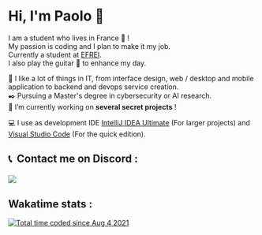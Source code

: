 

# Hi, I'm Paolo 👋

I am a student who lives in France 🥐 !  
My passion is coding and I plan to make it my job.  
Currently a student at [EFREI](https://eng.efrei.fr/).  
I also play the guitar :guitar: to enhance my day.<br>

🧬 I like a lot of things in IT, from interface design, web / desktop and mobile application to backend and devops service creation.  
✒️ Pursuing a Master's degree in cybersecurity or AI research.  
🔭 I’m currently working on **several secret projects** !

💻 I use as development IDE [IntelliJ IDEA Ultimate](https://www.jetbrains.com/idea/) (For larger projects) and [Visual Studio Code](https://code.visualstudio.com/) (For the quick edition).
  
## <p>📞 &nbsp;Contact me on Discord :</p>
<p>
  <img src="https://discord.c99.nl/widget/theme-4/477582590329749504.png">
</p>

## Wakatime stats :
<a href="https://wakatime.com/@fa794658-052c-46a2-941e-4dc515574900"><img src="https://wakatime.com/badge/user/fa794658-052c-46a2-941e-4dc515574900.svg" alt="Total time coded since Aug 4 2021" /></a>
